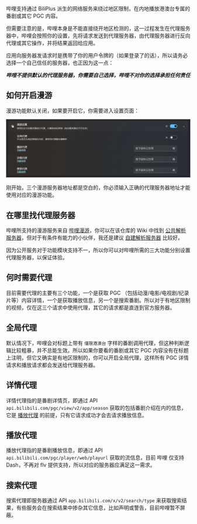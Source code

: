 哔哩支持通过 BiliPlus 派生的网络服务来绕过地区限制，在内地播放港澳台专属的番剧或其它 PGC 内容。

但需要注意的是，哔哩本身是不能直接绕开地区检测的，这一过程发生在代理服务器中，哔哩会按照你的设置，先将请求发送到代理服务器，由代理服务器进行反向代理或其它操作，并将结果返回给应用。

应用向服务器发请求时是携带了你的用户令牌的（如果登录了的话），所以请务必选择一个自己信任的服务器，也正因为这一点：

***哔哩不提供默认的代理服务器，你需要自己选择，哔哩不对你的选择承担任何责任***

## 如何开启漫游

漫游功能默认关闭，如果要开启它，你需要进入设置页面：

![设置](./images/Roaming/setting.png)

刚开始，三个漫游服务器地址都是空白的，你必须输入正确的代理服务器地址才能使用对应的漫游功能。

## 在哪里找代理服务器

哔哩所支持的漫游服务来自 [哔哩漫游](https://github.com/yujincheng08/BiliRoaming)，你可以在该仓库的 Wiki 中找到 [公共解析服务器](https://github.com/yujincheng08/BiliRoaming/wiki/%E5%85%AC%E5%85%B1%E8%A7%A3%E6%9E%90%E6%9C%8D%E5%8A%A1%E5%99%A8)，但对于有条件有能力的小伙伴，我还是建议 [自建解析服务器](https://github.com/yujincheng08/BiliRoaming/wiki/%E8%87%AA%E5%BB%BA%E8%A7%A3%E6%9E%90%E6%9C%8D%E5%8A%A1%E5%99%A8) 比较好。

因为公开服务对于功能模块支持不一，所以你可以对哔哩所需的三大功能分别设置代理服务器，以保证体验。

## 何时需要代理

目前需要代理的主要有三个功能，一个是获取 PGC （包括动漫/电影/电视剧/纪录片等）内容详情，一个是获取播放信息，另一个是搜索番剧。所以对于有地区限制的视频，仅在这三个请求中使用代理，其它的请求都是直连到官方服务器。

## 全局代理

默认情况下，哔哩会对标题上带有 `僅限港澳台` 字样的番剧调用代理，但这种判断逻辑比较粗暴，并不总能生效。所以如果你要看的番剧或其它 PGC 内容没有在标题上注明，但它又确实是有地区限制的，你可以开启全局代理，这样所有 PGC 详情请求和播放请求都会发送给代理服务器。

## 详情代理

详情代理指的是番剧详情页，即通过 API `api.bilibili.com/pgc/view/v2/app/season` 获取的包括番剧介绍在内的信息，它是 [播放代理](#播放代理) 的前提，只有它请求成功才会去请求播放信息。

## 播放代理

播放代理指的是番剧播放信息，即通过 API `api.bilibili.com/pgc/player/web/playurl` 获取的流信息，目前 哔哩 仅支持 Dash，不再对 flv 提供支持，所以对应的服务器应满足这一需求。

## 搜索代理

搜索代理即服务器通过 API `app.bilibili.com/x/v2/search/type` 来获取搜索结果，有些服务会在搜索结果中掺杂其它信息，比如声明或警告，目前哔哩暂不屏蔽。

